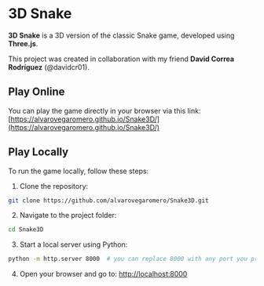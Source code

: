 # 3D Snake

**3D Snake** is a 3D version of the classic Snake game, developed using **Three.js**.  

This project was created in collaboration with my friend **David Correa Rodríguez** (@davidcr01).

## Play Online

You can play the game directly in your browser via this link:  
[https://alvarovegaromero.github.io/Snake3D/](https://alvarovegaromero.github.io/Snake3D/)

## Play Locally

To run the game locally, follow these steps:

1. Clone the repository:  
 ```bash
 git clone https://github.com/alvarovegaromero/Snake3D.git
 ```

2. Navigate to the project folder:
```bash
cd Snake3D
```

3. Start a local server using Python:

```bash
python -m http.server 8000  # you can replace 8000 with any port you prefer
```

4. Open your browser and go to:
[http://localhost:8000](http://localhost:8000)
